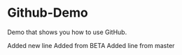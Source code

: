 # Github-Demo
Demo that shows you how to use GitHub.

Added new line
Added from BETA
Added line from master